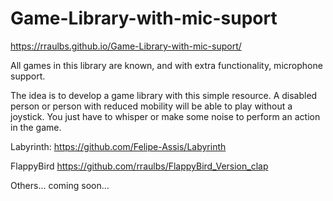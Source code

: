 # Game-Library-with-mic-suport

 https://rraulbs.github.io/Game-Library-with-mic-suport/

All games in this library are known, and with extra functionality, microphone support.

The idea is to develop a game library with this simple resource. 
A disabled person or person with reduced mobility will be able to play without a joystick. 
You just have to whisper or make some noise to perform an action in the game.


Labyrinth:
https://github.com/Felipe-Assis/Labyrinth

FlappyBird
https://github.com/rraulbs/FlappyBird_Version_clap

Others... coming soon...
